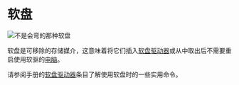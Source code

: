 # 软盘
![不是会弯的那种软盘](item:oc2r:floppy)

软盘是可移除的存储媒介，这意味着将它们插入[软盘驱动器](../block/disk_drive.md)或从中取出后不需要重启使用软驱的[电脑](../block/computer.md)。

请参阅手册的[软盘驱动器](../block/disk_drive.md)条目了解使用软盘时的一些实用命令。
